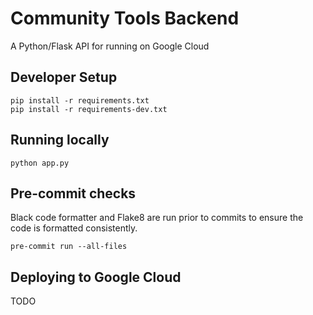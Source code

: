Community Tools Backend
========================

A Python/Flask API for running on Google Cloud

## Developer Setup

```
pip install -r requirements.txt
pip install -r requirements-dev.txt
```

## Running locally

```
python app.py
```

## Pre-commit checks

Black code formatter and Flake8 are run prior to 
commits to ensure the code is formatted consistently.

```
pre-commit run --all-files
```

## Deploying to Google Cloud

TODO
